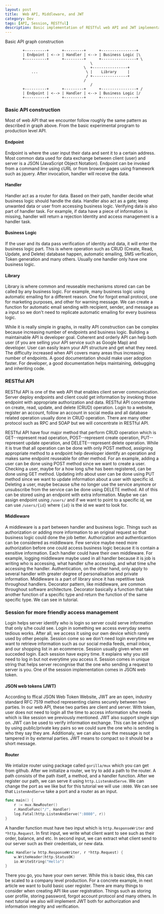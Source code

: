 ```yaml
---
layout: post
title:  Web API, Middleware, and JWT
category: Dev
tags: [API, Session, RESTful]
description: Basic implementation of RESTful web API and JWT implementation using Golang
---
```


Basic API graph construction
```
		+----------+      +---------+      +----------------+
		| Endpoint | <--> | Handler | <--> | Business Logic |\ 
		+----------+      +---------+      +----------------+ \
								       \
									\  +----------------+
			...						 \ |    Library     |
									 / +----------------+
									/
								       /
		+----------+      +---------+      +----------------+ /
		| Endpoint | <--> | Handler | <--> | Business Logic |/
		+----------+      +---------+      +----------------+
```
### Basic API construction
Most of web API that we encounter follow roughly the same pattern as described in graph above.
From the basic experimental program to production level API.

#### Endpoint
Endpoint is where the user input their data and sent it to a certain address. 
Most common data used for data exchange between client (user) and server is a JSON (JavaScript Object Notation). 
Endpoint can be invoked from a command line using cURL or from browser pages using framework such as jquery. 
After invocation, handler will receive the data.

#### Handler
Handler act as a router for data. Based on their path, handler decide what business logic should handle the data. 
Handler also act as a gate; keep unwanted data or user from accessing business logic. 
Verifying data is also part of handler task.
For example, if data have a piece of information is missing, handler will return a rejection
Identity and access management is a handler task.

#### Business Logic
If the user and its data pass verification of identity and data, it will enter the business logic part.
This is where operation such as CRUD (Create, Read, Update, and Delete) database happen, automatic emailing, SMS verfication, Token generation and many others.
Usually one handler only have one business logic.

#### Library
Library is where common and reuseable mechanisms stored can can be called by any business logic. 
For example, many business logic using automatic emailing for a different reason. 
One for forgot email protocol, one for marketing purposes, and other for warning message.
We can create a function for automatic email sending with recipient, sender, and message as a input so we don't need to replicate automatic emailing for every business logic.

While it is really simple in graphs, in reality API construction can be complex because increasing number of endpoints and business logic.
Building a maintainable API is developer goal.
Coherent and orderly API can help both user (if you are selling your API service such as Google Map) and developer.
User can easily learn your API structure and get what they need.
The difficulty increased when API covers many areas thus increasing number of endpoints.
A good documentation should make user adoption faster.
For developer, a good documentation helps maintaining, debugging and inheriting code.

### RESTful API
RESTful API is one of the web API that enables client server communication. 
Server deploy endpoints and client could get information by invoking those endpoint with appropriate authorization and data.
RESTful API concentrate on create, read, update, and delete (CRUD) operation.
Login to a website, register an account, follow an account in social media and all database related operation usually done in CRUD operation.
There are many other protocol such as RPC and SOAP but we will concentrate in RESTful API.

RESTful API have four major method that perform CRUD operation which is GET--represent read operation, POST--represent create operation, PUT--represent update operation, and DELETE--represent delete operation.
While it is true that all operation can be done with only POST method, assigning appropriate method to a endpoint help developer identify an operation and makes same endpoint reuseable for other method.
For an example, adding a user can be done using POST method since we want to create a user. 
Checking a user, maybe for a how long s/he has been registered, can be done using GET method.
Updating info about user can be done using PUT method since we want to update information about a user with specific id.
Deleting a user, maybe because s/he no longer use the service anymore or unsubscribe from the service can be done using DELETE method.
All of this can be stored using an endpoint with extra information. 
Maybe we can assign endpoint using `/users/` and if we want to point to a specific id, we can use `/users/{id}` where `{id}` is the id we want to look for.

#### Middleware
A middleware is a part between handler and business logic. 
Things such as authorization or adding more information to an original request so that business logic could done the job better. 
Authorization and authenticantion can be considered as middleware. 
Few service maybe need more authorization before one could access business logic because it is contain a sensitive information.
Each handler could have their own middleware. 
For example, logging middleware maybe used in all handler because it is job is writing who is accessing, what handler s/he accessing, and what time s/he accessing the handler. 
Authentication, on the other hand, only apply to several handler with greater degree of personalisation and private information. 
Middleware is a part of library since it has repetitive task throughout handlers.
Decorator pattern, like middleware, are common throughout software architecture.
Decorator basically a function that take another function of a specific type and return the function of the same specific type.
We can see in tutorial.


### Session for more friendly access management

Login helps server identify who is login so server could serve information that only s/he could see.
Login in something we access everyday seems tedious works.
After all, we access it using our own device which rarely used by other people.
Session come so we don't need login everytime we want to retrieve information such as our social media feeds, email inbox, and our shopping list in an ecommerce.
Session usually given when we succeded login.
Each session have expiry time.
It explains why you still need to log in but not everytime you access it.
Session comes in unique string that helps server recongnise that the one who sending a request to server is you.
One of the session implementation comes in JSON web token.

#### JSON web tokens (JWT)
According to ffical JSON Web Token Website, JWT are an open, industry standard RFC 7519 method representing claims securely between two parties.
In our web API, these two parties are client and server. 
With token, user does not need to login all the time to access information s/he needs which is like session we previously mentioned.
JWT also support single sign on.
JWT can be used to verify information exchange. 
This can be achived by using public/private key pairs so we could sure the one who is sending is who they say they are.
Additionaly, we can also sure the message is not tampered in by external parties.
JWT means to compact so it should be a short message.

#### Router 
We intialize router using package called `gorilla/mux` which you can get from github.
After we initialize a router, we try to add a path to the router.
A path consists of the path itself, a method, and a handler function.
After we register our path, we can serve it using `http.ListenAndServe`.
We can change the port as we like but for this tutorial we will use `:8080`.
We can see that `ListenAndServe` take a port and a router as an input.

```go
func main() {
	r := mux.NewRouter()
	r.HandleFunc("/", Handler)
	log.Fatal(http.ListenAndServe(":8080", r))
}
```

A handler function must have two input which is `http.ResponseWriter` and `*http.Request`.
In first input, we write what client want to see such as their order, balance, and etc.
In second input, we can extract what client send to our server such as their credentials, or new data. 

```go
func Handler(w http.ResponseWriter, r *http.Request) {
	w.WriteHeader(http.StatusOK)
	io.WriteString("Hello")
}
```

There you go, you have your own server.
While this is basic idea, this can be scaled to a company level production.
For a concrete example, in next article we want to build basic user register.
There are many things to consider when creating API like user registration.
Things such as storing user profile, storing password, forgot account protocol and many others.
In next tutorial we also will implement JWT both for authorization and information integrity and verification.

